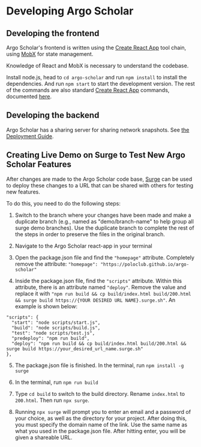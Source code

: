 # Developing Argo Scholar

## Developing the frontend

Argo Scholar's frontend is written using the [Create React App](https://github.com/facebook/create-react-app) tool chain, using [MobX](https://mobx.js.org/README.html) for state management.

Knowledge of React and MobX is necessary to understand the codebase.

Install node.js, head to `cd argo-scholar` and run `npm install` to install the dependencies. And run `npm start` to start the development version. The rest of the commands are also standard [Create React App](https://github.com/facebook/create-react-app) commands, documented [here](argo-scholar/README.md).

## Developing the backend

Argo Scholar has a sharing server for sharing network snapshots. See [the Deployment Guide](deploy.md).

## Creating Live Demo on Surge to Test New Argo Scholar Features

After changes are made to the Argo Scholar code base, [Surge](https://surge.sh/) can be used to deploy these changes to a URL that can be shared with others for testing new features. 

To do this, you need to do the following steps:
1) Switch to the branch where your changes have been made and make a duplicate branch (e.g., named as "demo/branch-name" to help group all surge demo branches). Use the duplicate branch to complete the rest of the steps in order to preserve the files in the original branch.

2) Navigate to the Argo Scholar react-app in your terminal

3) Open the package.json file and find the `"homepage"` attribute. Completely remove the attribute: `"homepage": "https://poloclub.github.io/argo-scholar"`

4) Inside the package.json file, find the `"scripts"` attribute. Within this attribute, there is an attribute named `"deploy"`. Remove the value and replace it with `"npm run build && cp build/index.html build/200.html && surge build https://{YOUR DESIRED URL NAME}.surge.sh"`. An example is shown below:

  ```
  "scripts": {
    "start": "node scripts/start.js",
    "build": "node scripts/build.js",
    "test": "node scripts/test.js",
    "predeploy": "npm run build",
    "deploy": "npm run build && cp build/index.html build/200.html && surge build https://your_desired_url_name.surge.sh"
  },
  ```
  
  5) The package.json file is finished. In the terminal, run `npm install -g surge`

  6) In the terminal, run `npm run build`

  7) Type `cd build` to switch to the build directory. Rename `index.html` to `200.html`. Then run `npx surge`.

  8) Running `npx surge` will prompt you to enter an email and a password of your choice, as well as the directory for your project. After doing this, you must specify the domain name of the link. Use the same name as what you used in the package.json file. After hitting enter, you will be given a shareable URL.
  
